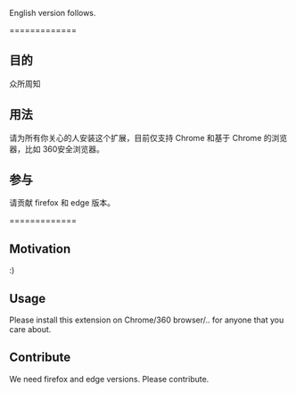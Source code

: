 English version follows.

=============

目的
-------

众所周知

用法
-------

请为所有你关心的人安装这个扩展，目前仅支持 Chrome 和基于 Chrome 的浏览器，比如 360安全浏览器。

参与
-------

请贡献 firefox 和 edge 版本。

=============

Motivation
-------

:)

Usage
-------

Please install this extension on Chrome/360 browser/.. for anyone that you care about.

Contribute
-------

We need firefox and edge versions. Please contribute.
